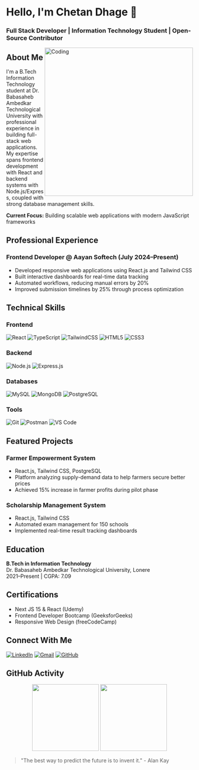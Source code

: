 # Hello, I'm Chetan Dhage 👋

### Full Stack Developer | Information Technology Student | Open-Source Contributor

<img align="right" alt="Coding" width="400" src="https://media.tenor.com/images/b24460d29cfb2126afbba78c02a0d3/tenor.gif">

## About Me

I'm a B.Tech Information Technology student at Dr. Babasaheb Ambedkar Technological University with professional experience in building full-stack web applications. My expertise spans frontend development with React and backend systems with Node.js/Express, coupled with strong database management skills.

**Current Focus:** Building scalable web applications with modern JavaScript frameworks

## Professional Experience

### Frontend Developer @ Aayan Softech (July 2024–Present)
- Developed responsive web applications using React.js and Tailwind CSS
- Built interactive dashboards for real-time data tracking
- Automated workflows, reducing manual errors by 20%
- Improved submission timelines by 25% through process optimization

## Technical Skills

### Frontend
![React](https://img.shields.io/badge/react-%2320232a.svg?style=for-the-badge&logo=react&logoColor=%2361DAFB)
![TypeScript](https://img.shields.io/badge/typescript-%23007ACC.svg?style=for-the-badge&logo=typescript&logoColor=white)
![TailwindCSS](https://img.shields.io/badge/tailwindcss-%2338B2AC.svg?style=for-the-badge&logo=tailwind-css&logoColor=white)
![HTML5](https://img.shields.io/badge/html5-%23E34F26.svg?style=for-the-badge&logo=html5&logoColor=white)
![CSS3](https://img.shields.io/badge/css3-%231572B6.svg?style=for-the-badge&logo=css3&logoColor=white)

### Backend
![Node.js](https://img.shields.io/badge/node.js-6DA55F?style=for-the-badge&logo=node.js&logoColor=white)
![Express.js](https://img.shields.io/badge/express.js-%23404d59.svg?style=for-the-badge&logo=express&logoColor=%2361DAFB)

### Databases
![MySQL](https://img.shields.io/badge/mysql-%2300f.svg?style=for-the-badge&logo=mysql&logoColor=white)
![MongoDB](https://img.shields.io/badge/MongoDB-%234ea94b.svg?style=for-the-badge&logo=mongodb&logoColor=white)
![PostgreSQL](https://img.shields.io/badge/postgresql-%23316192.svg?style=for-the-badge&logo=postgresql&logoColor=white)

### Tools
![Git](https://img.shields.io/badge/git-%23F05033.svg?style=for-the-badge&logo=git&logoColor=white)
![Postman](https://img.shields.io/badge/Postman-FF6C37?style=for-the-badge&logo=postman&logoColor=white)
![VS Code](https://img.shields.io/badge/VS%20Code-0078d7.svg?style=for-the-badge&logo=visual-studio-code&logoColor=white)

## Featured Projects

### Farmer Empowerment System
- React.js, Tailwind CSS, PostgreSQL
- Platform analyzing supply-demand data to help farmers secure better prices
- Achieved 15% increase in farmer profits during pilot phase

### Scholarship Management System
- React.js, Tailwind CSS
- Automated exam management for 150 schools
- Implemented real-time result tracking dashboards

## Education

**B.Tech in Information Technology**  
Dr. Babasaheb Ambedkar Technological University, Lonere  
2021–Present | CGPA: 7.09

## Certifications
- Next JS 15 & React (Udemy)
- Frontend Developer Bootcamp (GeeksforGeeks)
- Responsive Web Design (freeCodeCamp)

## Connect With Me

[![LinkedIn](https://img.shields.io/badge/linkedin-%230077B5.svg?style=for-the-badge&logo=linkedin&logoColor=white)](https://www.linkedin.com/in/chetan-dhage-158768289/)
[![Gmail](https://img.shields.io/badge/Gmail-D14836?style=for-the-badge&logo=gmail&logoColor=white)](mailto:chetandhage25@gmail.com)
[![GitHub](https://img.shields.io/badge/github-%23121011.svg?style=for-the-badge&logo=github&logoColor=white)](https://github.com/ChetanDhage)

## GitHub Activity

<div align="center">
  <img height="180em" src="https://github-readme-stats.vercel.app/api?username=ChetanDhage&show_icons=true&theme=default&include_all_commits=true&count_private=true"/>
  <img height="180em" src="https://github-readme-stats.vercel.app/api/top-langs/?username=ChetanDhage&layout=compact&langs_count=8&theme=default"/>
</div>

> "The best way to predict the future is to invent it." - Alan Kay

